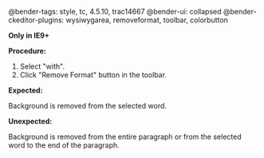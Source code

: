 @bender-tags: style, tc, 4.5.10, trac14667
@bender-ui: collapsed
@bender-ckeditor-plugins: wysiwygarea, removeformat, toolbar, colorbutton

**Only in IE9+**

**Procedure:**

1. Select "with".
1. Click "Remove Format" button in the toolbar.

**Expected:**

Background is removed from the selected word.

**Unexpected:**

Background is removed from the entire paragraph or from the selected word to the end of the paragraph.
